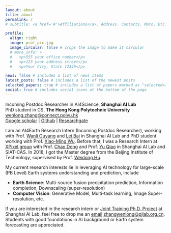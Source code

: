 ```yaml
---
layout: about
title: about
permalink: /
# subtitle: <a href='#'>Affiliations</a>. Address. Contacts. Moto. Etc.

profile:
  align: right
  image: prof_pic.jpg
  image_circular: false # crops the image to make it circular
  # more_info: >
  #   <p>555 your office number</p>
  #   <p>123 your address street</p>
  #   <p>Your City, State 12345</p>

news: false # includes a list of news items
latest_posts: false # includes a list of the newest posts
selected_papers: true # includes a list of papers marked as "selected={true}"
social: true # includes social icons at the bottom of the page
---
```


Incoming Postdoc Researcher in AI4Science, **Shanghai AI Lab**<br>
PhD student in CS, **The Hong Kong Polytechnic University**<br> 
wenlong.zhang@connect.polyu.hk<br>
[Google scholar](https://scholar.google.com.hk/citations?user=UnMImiUAAAAJ&hl=zh-CN) | [Github](https://github.com/WenlongZhang0517) | [Researchgate](https://www.researchgate.net/profile/Wenlong-Zhang-26)

I am an AI4Earth Research Intern (Incoming Postdoc Researcher), working with Prof. [Wanli Ouyang](https://wlouyang.github.io/) and [Lei Bai](http://leibai.site/)  in Shanghai AI Lab and PhD student working with Prof. [Xiao-Ming Wu](http://www4.comp.polyu.edu.hk/~csxmwu/). Before that, I was a Research Intern at [XPixel group](http://xpixel.group/) with Prof. [Chao Dong](https://scholar.google.com/citations?hl=zh-CN&user=OSDCB0UAAAAJ) and Prof. [Yu Qiao](http://mmlab.siat.ac.cn/team) in Shanghai AI Lab and SIAT-CAS. In 2018, I got the Master degree from the Beijing Institute of Technology, supervised by Prof. [Weidong Hu](https://ice.bit.edu.cn/szdw/jsfc/895feca632d747dc81769fbaf7be5ef5.htm).

My current research interests lie in leveraging AI technology for large-scale (PB Level) Earth systems understanding and prediction, include
* **Earth Science**: Multi-source fusion precipitation prediction, Information completion, Downscaling (super-resolution)<br> 
* **Computer Vision**: Generative Model, Multi-task learning, Image Super-resolution, etc.

If you are interested in the research intern or [Joint Training Ph.D. Project](https://www.shlab.org.cn/enrollment) at Shanghai AI Lab, feel free to drop me an [email](zhangwenlong@pjlab.org.cn) zhangwenlong@pjlab.org.cn. Students with good foundations in AI background or Earth system forecasting are appreciated.